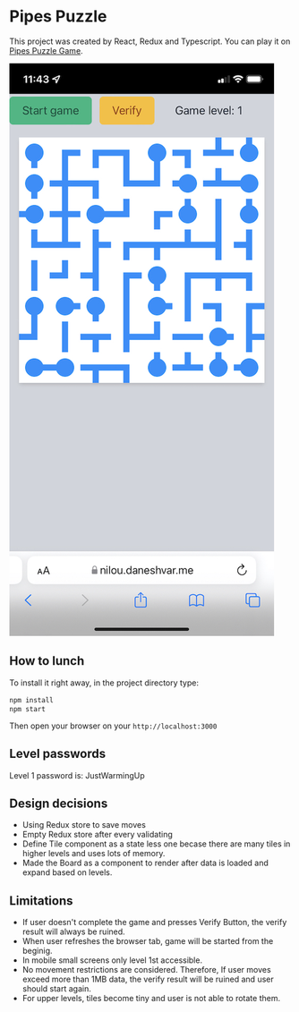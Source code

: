 # Pipes Puzzle

This project was created by React, Redux and Typescript. You can play it on [Pipes Puzzle Game](https://nilou.daneshvar.me).

![alt text](https://github.com/pdan/Nilou/blob/master/screenshot.jpg?raw=true)

## How to lunch

To install it right away, in the project directory type:

    npm install
    npm start

Then open your browser on your `http://localhost:3000`

## Level passwords

Level 1 password is: JustWarmingUp

## Design decisions

* Using Redux store to save moves
* Empty Redux store after every validating
* Define Tile component as a state less one becase there are many tiles in higher levels and uses lots of memory.
* Made the Board as a component to render after data is loaded and expand based on levels.

## Limitations

* If user doesn't complete the game and presses Verify Button, the verify result will always be ruined.
* When user refreshes the browser tab, game will be started from the beginig.
* In mobile small screens only level 1st accessible.
* No movement restrictions are considered. Therefore, If user moves exceed more than 1MB data, the verify result will be ruined and user should start again.
* For upper levels, tiles become tiny and user is not able to rotate them.

